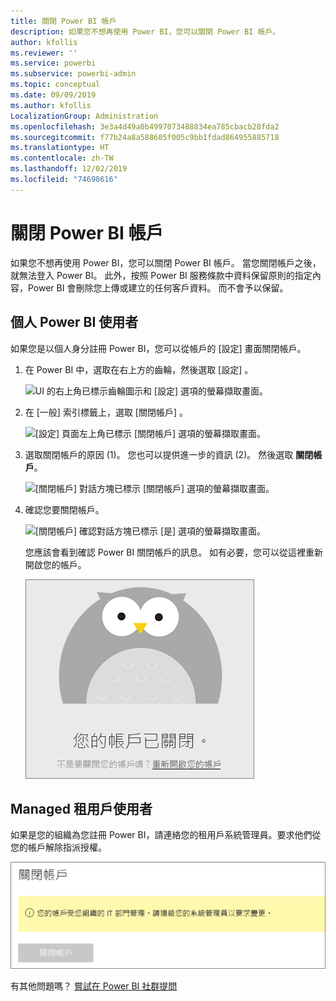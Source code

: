 ```yaml
---
title: 關閉 Power BI 帳戶
description: 如果您不想再使用 Power BI，您可以關閉 Power BI 帳戶。
author: kfollis
ms.reviewer: ''
ms.service: powerbi
ms.subservice: powerbi-admin
ms.topic: conceptual
ms.date: 09/09/2019
ms.author: kfollis
LocalizationGroup: Administration
ms.openlocfilehash: 3e3a4d49a0b4997073488834ea785cbacb28fda2
ms.sourcegitcommit: f77b24a8a588605f005c9bb1fdad864955885718
ms.translationtype: HT
ms.contentlocale: zh-TW
ms.lasthandoff: 12/02/2019
ms.locfileid: "74698616"
---
```

# <a name="close-your-power-bi-account"></a>關閉 Power BI 帳戶

如果您不想再使用 Power BI，您可以關閉 Power BI 帳戶。  當您關閉帳戶之後，就無法登入 Power BI。 此外，按照 Power BI 服務條款中資料保留原則的指定內容，Power BI 會刪除您上傳或建立的任何客戶資料。 而不會予以保留。

## <a name="individual-power-bi-users"></a>個人 Power BI 使用者

如果您是以個人身分註冊 Power BI，您可以從帳戶的 [設定]  畫面關閉帳戶。

1. 在 Power BI 中，選取在右上方的齒輪，然後選取 [設定]  。

    ![UI 的右上角已標示齒輪圖示和 [設定] 選項的螢幕擷取畫面。](media/service-admin-closing-your-account/close-account-settings.png)

1. 在 [一般]  索引標籤上，選取 [關閉帳戶]  。

    ![[設定] 頁面左上角已標示 [關閉帳戶] 選項的螢幕擷取畫面。](media/service-admin-closing-your-account/close-account-settings-2.png)

1. 選取關閉帳戶的原因 (1)。 您也可以提供進一步的資訊 (2)。 然後選取 **關閉帳戶**。

    ![[關閉帳戶] 對話方塊已標示 [關閉帳戶] 選項的螢幕擷取畫面。](media/service-admin-closing-your-account/close-account-settings-3.png)

1. 確認您要關閉帳戶。

    ![[關閉帳戶] 確認對話方塊已標示 [是] 選項的螢幕擷取畫面。](media/service-admin-closing-your-account/close-account-settings-4.png)

    您應該會看到確認 Power BI 關閉帳戶的訊息。 如有必要，您可以從這裡重新開啟您的帳戶。

    ![[您的帳戶已關閉] 對話方塊的螢幕擷取畫面。](media/service-admin-closing-your-account/close-account-settings-5.png)

## <a name="managed-tenant-users"></a>Managed 租用戶使用者

如果是您的組織為您註冊 Power BI，請連絡您的租用戶系統管理員。要求他們從您的帳戶解除指派授權。

![受控關閉帳戶](media/service-admin-closing-your-account/close-account-managed.png)

有其他問題嗎？ [嘗試在 Power BI 社群提問](https://community.powerbi.com/)